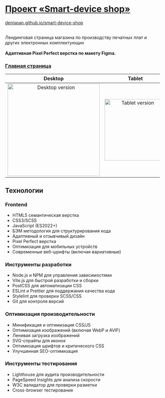 # [Проект «Smart-device shop»](https://denispan.github.io/smart-device-shop/index.html)

[denispan.github.io/smart-device-shop](https://denispan.github.io/smart-device-shop/index.html) </br></br>

Лендинговая страница магазина по производству печатных плат и других электронных комплектующих</br></br>
<strong>Адаптивная Pixel Perfect верстка по макету Figma.</strong>

### [Главная страница](https://denispan.github.io/smart-device-shop/index.html)
| Desktop | Tablet | Mobile |
|:---------------:|:--------------:|:----------------:|
| <img width="300" alt="Desktop version" src="https://github.com/user-attachments/assets/568c89d4-2638-4138-8ead-494826b15e25" /> | <img width="200" alt="Tablet version" src="https://github.com/user-attachments/assets/e41710b3-5ec0-47c7-a148-7f569a57e9aa" /> | <img width="150" alt="Mobile version" src="https://github.com/user-attachments/assets/d2328826-2f2d-43e8-9a61-7ec4523b9384" /> |


## Технологии

### Frontend
- HTML5 семантическая верстка
- CSS3/SCSS
- JavaScript (ES2022+)
- БЭМ методология для структурирования кода
- Адаптивный и отзывчивый дизайн
- Pixel Perfect верстка
- Оптимизация для мобильных устройств
- Современные веб-шрифты (включая вариативные)

### Инструменты разработки
- Node.js и NPM для управления зависимостями
- Vite.js для быстрой разработки и сборки
- PostCSS для автоматизации CSS
- ESLint и Prettier для поддержания качества кода
- Stylelint для проверки SCSS/CSS
- Git для контроля версий

### Оптимизация производительности
- Минификация и оптимизация CSS/JS
- Оптимизация изображений (включая WebP и AVIF)
- Ленивая загрузка изображений
- SVG-спрайты для иконок
- Оптимизация шрифтов и критического CSS
- Улучшенная SEO-оптимизация

### Инструменты тестирования
- Lighthouse для аудита производительности
- PageSpeed Insights для анализа скорости
- W3C валидатор для проверки разметки
- Cross-browser тестирование
